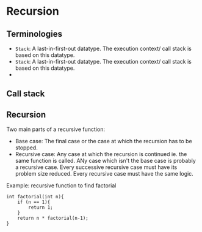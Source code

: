 # Recursion

## Terminologies

- `Stack`: A last-in-first-out datatype. The execution context/ call stack is based on this datatype.
- `Stack`: A last-in-first-out datatype. The execution context/ call stack is based on this datatype.
- 

## Call stack

## Recursion

Two main parts of a recursive function:
- Base case: The final case or the case at which the recursion has to be stopped.
- Recursive case: Any case at which the recursion is continued ie. the same function is called. ANy case which isn't the base case is probably a recursive case.
Every successive recursive case must have its problem size reduced.
Every recursive case must have the same logic.

Example: recursive function to find factorial
```
int factorial(int n){
    if (n == 1){
        return 1;
    }
    return n * factorial(n-1);
}
```
